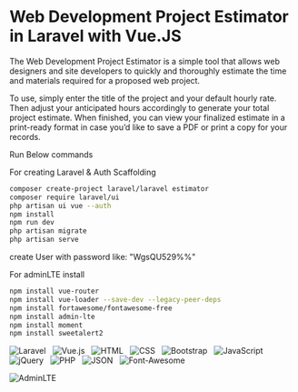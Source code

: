 # Web Development Project Estimator in Laravel with Vue.JS

The Web Development Project Estimator is a simple tool that allows web designers and site developers to quickly and thoroughly estimate the time and materials required for a proposed web project.

To use, simply enter the title of the project and your default hourly rate. Then adjust your anticipated hours accordingly to generate your total project estimate. When finished, you can view your finalized estimate in a print-ready format in case you’d like to save a PDF or print a copy for your records.

Run Below commands

For creating Laravel & Auth Scaffolding
```sh
composer create-project laravel/laravel estimator
composer require laravel/ui
php artisan ui vue --auth
npm install
npm run dev
php artisan migrate
php artisan serve
```
create User with password like: "WgsQU529%%"

For adminLTE install
```sh
npm install vue-router
npm install vue-loader --save-dev --legacy-peer-deps
npm install fortawesome/fontawesome-free
npm install admin-lte
npm install moment
npm install sweetalert2
```


![Laravel](https://img.shields.io/badge/-Laravel-0e3e55?style=flat&logo=Laravel) &nbsp;
![Vue.js](https://img.shields.io/badge/-Vue.js-0e3e55?style=flat&logo=Vue.js) &nbsp;
![HTML](https://img.shields.io/badge/-HTML-0e3e55?style=flat&logo=HTML5) &nbsp;
![CSS](https://img.shields.io/badge/-CSS-0e3e55?style=flat&logo=CSS3&logoColor=1572B6) &nbsp;
![Bootstrap](https://img.shields.io/badge/-Bootstrap-0e3e55?style=flat&logo=bootstrap&logoColor=563D7C) &nbsp;
![JavaScript](https://img.shields.io/badge/-JavaScript-0e3e55?style=flat&logo=JavaScript) &nbsp;
![jQuery](https://img.shields.io/badge/-jQuery-0e3e55?style=flat&logo=jQuery) &nbsp;
![PHP](https://img.shields.io/badge/-PHP-0e3e55?style=flat&logo=PHP) &nbsp;
![JSON](https://img.shields.io/badge/-JSON-0e3e55?style=flat&logo=JSON) &nbsp;
![Font-Awesome](https://img.shields.io/badge/-Font_Awesome-0e3e55?style=flat&logo=Font-Awesome) &nbsp;

![AdminLTE](https://img.shields.io/badge/Template-AdminLTE_V3-0e3e55?style=flat) &nbsp;
